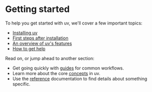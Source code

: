 # Getting started

To help you get started with uv, we'll cover a few important topics:

- [Installing uv](./installation.md)
- [First steps after installation](./first-steps.md)
- [An overview of uv's features](./features.md)
- [How to get help](./help.md)

Read on, or jump ahead to another section:

- Get going quickly with [guides](../guides/index.md) for common workflows.
- Learn more about the core [concepts](../concepts/index.md) in uv.
- Use the [reference](../reference/index.md) documentation to find details about something specific.

